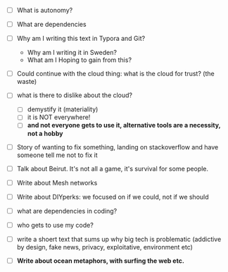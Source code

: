 - [ ] What is autonomy?
- [ ] What are dependencies
- [ ] Why am I writing this text in Typora and Git?
  - Why am I writing it in Sweden?
  - What am I Hoping to gain from this?

- [ ] Could continue with the cloud thing: what is the cloud for trust? (the waste)
- [ ] what is there to dislike about the cloud?
  - [ ] demystify it (materiality)
  - [ ] it is NOT everywhere!
  - [ ] **and not everyone gets to use it, alternative tools are a necessity, not a hobby**
- [ ] Story of wanting to fix something, landing on stackoverflow and have someone tell me not to fix it
- [ ] Talk about Beirut. It's not all a game, it's survival for some people.
- [ ] Write about Mesh networks
- [ ] Write about DIYperks: we focused on if we could, not if we should
- [ ] what are dependencies in coding?
- [ ] who gets to use my code?
- [ ] write a shoert text that sums up why big tech is problematic (addictive by design, fake news, privacy, exploitative, environment etc)
- [ ] **Write about ocean metaphors, with surfing the web etc.**
